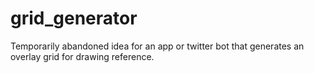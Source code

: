 # grid_generator
Temporarily abandoned idea for an app or twitter bot that generates an overlay grid for drawing reference. 
